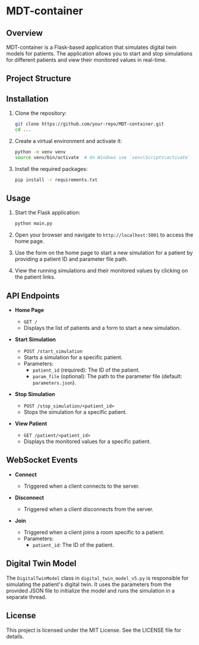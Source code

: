 # MDT-container

## Overview

MDT-container is a Flask-based application that simulates digital twin models for patients. The application allows you to start and stop simulations for different patients and view their monitored values in real-time.

## Project Structure




## Installation

1. Clone the repository:
    ```sh
    git clone https://github.com/your-repo/MDT-container.git
    cd ...
    ```

2. Create a virtual environment and activate it:
    ```sh
    python -m venv venv
    source venv/bin/activate  # On Windows use `venv\Scripts\activate`
    ```

3. Install the required packages:
    ```sh
    pip install -r requirements.txt
    ```

## Usage

1. Start the Flask application:
    ```sh
    python main.py
    ```

2. Open your browser and navigate to `http://localhost:5001` to access the home page.

3. Use the form on the home page to start a new simulation for a patient by providing a patient ID and parameter file path.

4. View the running simulations and their monitored values by clicking on the patient links.

## API Endpoints

- **Home Page**
    - `GET /`
    - Displays the list of patients and a form to start a new simulation.

- **Start Simulation**
    - `POST /start_simulation`
    - Starts a simulation for a specific patient.
    - Parameters:
        - `patient_id` (required): The ID of the patient.
        - `param_file` (optional): The path to the parameter file (default: `parameters.json`).

- **Stop Simulation**
    - `POST /stop_simulation/<patient_id>`
    - Stops the simulation for a specific patient.

- **View Patient**
    - `GET /patient/<patient_id>`
    - Displays the monitored values for a specific patient.

## WebSocket Events

- **Connect**
    - Triggered when a client connects to the server.

- **Disconnect**
    - Triggered when a client disconnects from the server.

- **Join**
    - Triggered when a client joins a room specific to a patient.
    - Parameters:
        - `patient_id`: The ID of the patient.

## Digital Twin Model

The `DigitalTwinModel` class in `digital_twin_model_v5.py` is responsible for simulating the patient's digital twin. It uses the parameters from the provided JSON file to initialize the model and runs the simulation in a separate thread.

## License

This project is licensed under the MIT License. See the LICENSE file for details.
